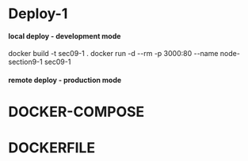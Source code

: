 
# Deploy-1

#### local deploy - development mode
docker build -t sec09-1 . 
docker run -d --rm -p 3000:80 --name node-section9-1 sec09-1

#### remote deploy - production mode


# DOCKER-COMPOSE


# DOCKERFILE
